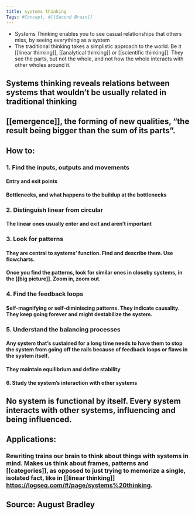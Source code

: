 ```yaml
---
title: systems thinking
Tags: #Concept, #[[Second Brain]]
---
```


- Systems Thinking enables you to see casual relationships that others miss, by seeing everything as a system
- The traditional thinking takes a simplistic approach to the world. Be it [[linear thinking]], [[analytical thinking]] or [[scientific thinking]]. They see the parts, but not the whole, and not how the whole interacts with other wholes around it.
## Systems thinking reveals relations between systems that wouldn’t be usually related in traditional thinking
## [[emergence]], the forming of new qualities, “the result being bigger than the sum of its parts”.
## How to:
### 1. Find the inputs, outputs and movements
#### Entry and exit points
#### Bottlenecks, and what happens to the buildup at the bottlenecks
### 2. Distinguish linear from circular
#### The linear ones usually enter and exit and aren’t important
### 3. Look for patterns
#### They are central to systems’ function. Find and describe them. Use flowcharts.
#### Once you find the patterns, look for similar ones in closeby systems, in the [[big picture]]. Zoom in, zoom out.
### 4. Find the feedback loops
#### Self-magnifying or self-diminiscing patterns. They indicate causality. They keep going forever and might destabilize the system.
### 5. Understand the balancing processes
#### Any system that’s sustained for a long time needs to have them to stop the system from going off the rails because of feedback loops or flaws in the system itself.
#### They maintain equilibrium and define stability
#### 6. Study the system’s interaction with other systems
## No system is functional by itself. Every system interacts with other systems, influencing and being influenced.
## Applications:
### Rewriting trains our brain to think about things with systems in mind. Makes us think about frames, patterns and [[categories]], as opposed to just trying to memorize a single, isolated fact, like in [[linear thinking]] https://logseq.com/#/page/systems%20thinking.
## Source: August Bradley